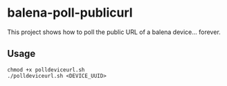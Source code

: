 # balena-poll-publicurl

This project shows how to poll the public URL of a balena device... forever.

## Usage

```
chmod +x polldeviceurl.sh
./polldeviceurl.sh <DEVICE_UUID>
```

